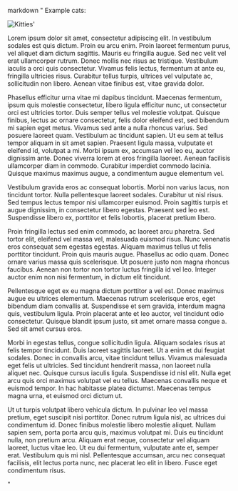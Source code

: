   markdown "
  Example cats:

  ![Kitties](/cats.png)'

  Lorem ipsum dolor sit amet, consectetur adipiscing elit. In vestibulum sodales est quis dictum. Proin eu arcu enim. Proin laoreet fermentum purus, vel aliquet diam dictum sagittis. Mauris eu fringilla augue. Sed nec velit vel erat ullamcorper rutrum. Donec mollis nec risus ac tristique. Vestibulum iaculis a orci quis consectetur. Vivamus felis lectus, fermentum at ante eu, fringilla ultricies risus. Curabitur tellus turpis, ultrices vel vulputate ac, sollicitudin non libero. Aenean vitae finibus est, vitae gravida dolor.

  Phasellus efficitur urna vitae mi dapibus tincidunt. Maecenas fermentum, ipsum quis molestie consectetur, libero ligula efficitur nunc, ut consectetur orci est ultricies tortor. Duis semper tellus vel molestie volutpat. Quisque finibus, lectus ac ornare consectetur, felis dolor eleifend est, sed bibendum mi sapien eget metus. Vivamus sed ante a nulla rhoncus varius. Sed posuere laoreet quam. Vestibulum ac tincidunt sapien. Ut eu sem at tellus tempor aliquam in sit amet sapien. Praesent ligula massa, vulputate et eleifend id, volutpat a mi. Morbi ipsum ex, accumsan vel leo eu, auctor dignissim ante. Donec viverra lorem at eros fringilla laoreet. Aenean facilisis ullamcorper diam in commodo. Curabitur imperdiet commodo lacinia. Quisque maximus maximus augue, a condimentum augue elementum vel.

  Vestibulum gravida eros ac consequat lobortis. Morbi non varius lacus, non tincidunt tortor. Nulla pellentesque laoreet sodales. Curabitur ut nisl risus. Sed tempus lectus tempor nisi ullamcorper euismod. Proin sagittis turpis et augue dignissim, in consectetur libero egestas. Praesent sed leo est. Suspendisse libero ex, porttitor et felis lobortis, placerat pretium libero.

  Proin fringilla lectus sed enim commodo, ac laoreet arcu pharetra. Sed tortor elit, eleifend vel massa vel, malesuada euismod risus. Nunc venenatis eros consequat sem egestas egestas. Aliquam maximus tellus ut felis porttitor tincidunt. Proin quis mauris augue. Phasellus ac odio quam. Donec ornare varius massa quis scelerisque. Ut posuere justo non magna rhoncus faucibus. Aenean non tortor non tortor luctus fringilla id vel leo. Integer auctor enim non nisi fermentum, in dictum elit tincidunt.

  Pellentesque eget ex eu magna dictum porttitor a vel est. Donec maximus augue eu ultrices elementum. Maecenas rutrum scelerisque eros, eget bibendum diam convallis at. Suspendisse et sem gravida, interdum magna quis, vestibulum ligula. Proin placerat ante et leo auctor, vel tincidunt odio consectetur. Quisque blandit ipsum justo, sit amet ornare massa congue a. Sed sit amet cursus eros.

  Morbi in egestas tellus, congue sollicitudin ligula. Aliquam sodales risus at felis tempor tincidunt. Duis laoreet sagittis laoreet. Ut a enim et dui feugiat sodales. Donec in convallis arcu, vitae tincidunt tellus. Vivamus malesuada eget felis ut ultricies. Sed tincidunt hendrerit massa, non laoreet nulla aliquet nec. Quisque cursus iaculis ligula. Suspendisse id nisl elit. Nulla eget arcu quis orci maximus volutpat vel eu tellus. Maecenas convallis neque et euismod tempor. In hac habitasse platea dictumst. Maecenas tempus magna urna, et euismod orci dictum ut.

  Ut ut turpis volutpat libero vehicula dictum. In pulvinar leo vel massa pretium, eget suscipit nisi porttitor. Donec rutrum ligula nisl, ac ultrices dui condimentum id. Donec finibus molestie libero molestie aliquet. Nullam sapien sem, porta porta arcu quis, maximus volutpat mi. Duis eu tincidunt nulla, non pretium arcu. Aliquam erat neque, consectetur vel aliquam laoreet, luctus vitae leo. Ut eu dui fermentum, vulputate ante et, semper erat. Vestibulum quis mi nisl. Pellentesque accumsan, arcu nec consequat facilisis, elit lectus porta nunc, nec placerat leo elit in libero. Fusce eget condimentum risus.

  "

